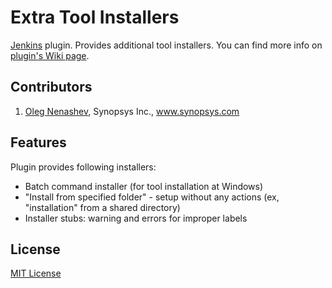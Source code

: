Extra Tool Installers
============================

[Jenkins][3] plugin. Provides additional tool installers.
You can find more info on [plugin's Wiki page][4].

Contributors
--------
1. [Oleg Nenashev][2], Synopsys Inc., www.synopsys.com

Features
--------
Plugin provides following installers:
* Batch command installer (for tool installation at Windows)
* "Install from specified folder" - setup without any actions (ex, "installation" from a shared directory)
* Installer stubs: warning and errors for improper labels

License
--------
[MIT License][1]

[1]: http://www.opensource.org/licenses/mit-license.php
[2]: https://github.com/oleg-nenashev
[3]: http://www.jenkinsci.org/
[4]: https://wiki.jenkins-ci.org/display/JENKINS/Extra+Tool+Installers+Plugin
